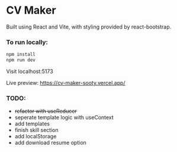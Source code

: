 # CV Maker

Built using React and Vite, with styling provided by react-bootstrap.

### To run locally:

```bash
npm install
npm run dev
```
Visit localhost:5173

Live preview: https://cv-maker-sooty.vercel.app/

### TODO:

- ~~refactor with useReducer~~
- seperate template logic with useContext
- add templates
- finish skill section
- add localStorage
- add download resume option
